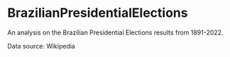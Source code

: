 # BrazilianPresidentialElections
An analysis on the Brazilian Presidential Elections results from 1891-2022.

Data source: Wikipedia
